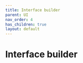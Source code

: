 ```yaml
---
title: Interface builder
parent: UI
nav_order: 4
has_children: true
layout: default
---
```


# Interface builder